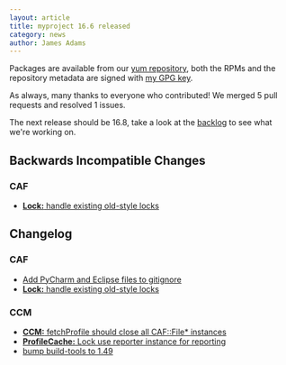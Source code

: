 ```yaml
---
layout: article
title: myproject 16.6 released
category: news
author: James Adams
---
```


Packages are available from our [yum repository](http://yum.quattor.org/16.6/),
both the RPMs and the repository metadata are signed with
[my GPG key](http://yum.quattor.org/GPG/RPM-GPG-KEY-quattor-jrha).

As always, many thanks to everyone who contributed!
We merged 5 pull requests and resolved 1 issues.

The next release should be 16.8,
take a look at the [backlog](http://www.quattor.org/release/) to see what we're working on.

Backwards Incompatible Changes
------------------------------

### CAF
* [**Lock:** handle existing old-style locks](https://github.com/quattor/CAF/pull/173)

Changelog
---------

### CAF
* [Add PyCharm and Eclipse files to gitignore](https://github.com/quattor/CAF/pull/174)
* [**Lock:** handle existing old-style locks](https://github.com/quattor/CAF/pull/173)

### CCM
* [**CCM:** fetchProfile should close all CAF::File* instances ](https://github.com/quattor/CCM/pull/101)
* [**ProfileCache:** Lock use reporter instance for reporting](https://github.com/quattor/CCM/pull/111)
* [bump build-tools to 1.49](https://github.com/quattor/CCM/pull/99)

